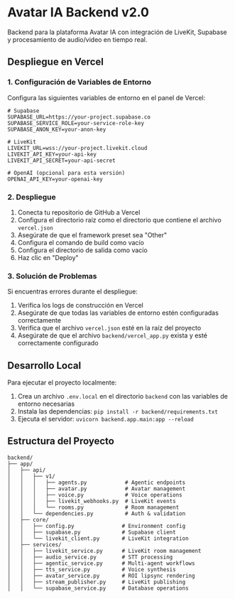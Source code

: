 # Avatar IA Backend v2.0

Backend para la plataforma Avatar IA con integración de LiveKit, Supabase y procesamiento de audio/video en tiempo real.

## Despliegue en Vercel

### 1. Configuración de Variables de Entorno

Configura las siguientes variables de entorno en el panel de Vercel:

```
# Supabase
SUPABASE_URL=https://your-project.supabase.co
SUPABASE_SERVICE_ROLE=your-service-role-key
SUPABASE_ANON_KEY=your-anon-key

# LiveKit
LIVEKIT_URL=wss://your-project.livekit.cloud
LIVEKIT_API_KEY=your-api-key
LIVEKIT_API_SECRET=your-api-secret

# OpenAI (opcional para esta versión)
OPENAI_API_KEY=your-openai-key
```

### 2. Despliegue

1. Conecta tu repositorio de GitHub a Vercel
2. Configura el directorio raíz como el directorio que contiene el archivo `vercel.json`
3. Asegúrate de que el framework preset sea "Other"
4. Configura el comando de build como vacío
5. Configura el directorio de salida como vacío
6. Haz clic en "Deploy"

### 3. Solución de Problemas

Si encuentras errores durante el despliegue:

1. Verifica los logs de construcción en Vercel
2. Asegúrate de que todas las variables de entorno estén configuradas correctamente
3. Verifica que el archivo `vercel.json` esté en la raíz del proyecto
4. Asegúrate de que el archivo `backend/vercel_app.py` exista y esté correctamente configurado

## Desarrollo Local

Para ejecutar el proyecto localmente:

1. Crea un archivo `.env.local` en el directorio `backend` con las variables de entorno necesarias
2. Instala las dependencias: `pip install -r backend/requirements.txt`
3. Ejecuta el servidor: `uvicorn backend.app.main:app --reload`

## Estructura del Proyecto

```
backend/
├── app/
│   ├── api/
│   │   ├── v1/
│   │   │   ├── agents.py            # Agentic endpoints
│   │   │   ├── avatar.py            # Avatar management
│   │   │   ├── voice.py             # Voice operations
│   │   │   ├── livekit_webhooks.py  # LiveKit events
│   │   │   └── rooms.py             # Room management
│   │   └── dependencies.py          # Auth & validation
│   ├── core/
│   │   ├── config.py               # Environment config
│   │   ├── supabase.py             # Supabase client
│   │   └── livekit_client.py       # LiveKit integration
│   ├── services/
│   │   ├── livekit_service.py      # LiveKit room management
│   │   ├── audio_service.py        # STT processing
│   │   ├── agentic_service.py      # Multi-agent workflows
│   │   ├── tts_service.py          # Voice synthesis
│   │   ├── avatar_service.py       # ROI lipsync rendering
│   │   ├── stream_publisher.py     # LiveKit publishing
│   │   └── supabase_service.py     # Database operations
